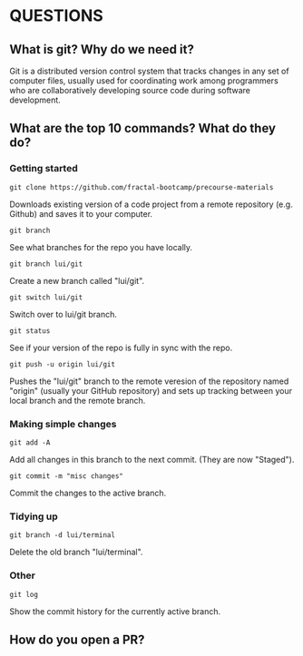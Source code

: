 QUESTIONS
==============================================================


What is git? Why do we need it?
--------------------------------------------------------------

Git is a distributed version control system that tracks changes in any set of computer files, usually used for coordinating work among programmers who are collaboratively developing source code during software development. 


What are the top 10 commands? What do they do?
--------------------------------------------------------------

### Getting started

```
git clone https://github.com/fractal-bootcamp/precourse-materials
```
Downloads existing version of a code project from a remote repository (e.g. Github) and saves it to your computer.

```
git branch
```
See what branches for the repo you have locally.

```
git branch lui/git
```
Create a new branch called "lui/git".

```
git switch lui/git
```
Switch over to lui/git branch.

```
git status
```
See if your version of the repo is fully in sync with the repo.

```
git push -u origin lui/git
```
Pushes the "lui/git" branch to the remote veresion of the repository named "origin" (usually your GitHub repository) and sets up tracking between your local branch and the remote branch.



### Making simple changes

```
git add -A
```
Add all changes in this branch to the next commit. (They are now "Staged").

```
git commit -m "misc changes"
```
Commit the changes to the active branch.



### Tidying up
```
git branch -d lui/terminal
```
Delete the old branch "lui/terminal".


### Other
```
git log
```
Show the commit history for the currently active branch.


How do you open a PR?
--------------------------------------------------------------

